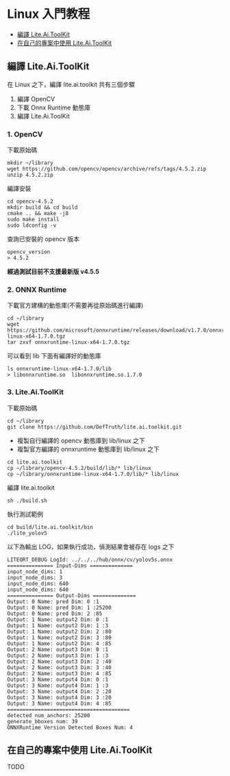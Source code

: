 # Linux 入門教程

* [編譯 Lite.Ai.ToolKit](#lite.ai.toolkit-linuxzh-Self-Compile)
* [在自己的專案中使用 Lite.Ai.ToolKit](#lite.ai.toolkit-linuxzh-Sample-Project)

## 編譯 Lite.Ai.ToolKit
<div id="lite.ai.toolkit-linuxzh-Self-Compile"></div>

在 Linux 之下，編譯 lite.ai.toolkit 共有三個步驟
1. 編譯 OpenCV
2. 下載 Onnx Runtime 動態庫
3. 編譯 Lite.Ai.ToolKit
### 1. OpenCV
下載原始碼
```
mkdir ~/library
wget https://github.com/opencv/opencv/archive/refs/tags/4.5.2.zip
unzip 4.5.2.zip
```
編譯安裝
```
cd opencv-4.5.2
mkdir build && cd build
cmake .. && make -j8
sudo make install
sudo ldconfig -v
```
查詢已安裝的 opencv 版本
```
opencv_version
> 4.5.2
```
**經過測試目前不支援最新版 v4.5.5**
### 2. ONNX Runtime
下載官方建構的動態庫(不需要再從原始碼進行編譯)
```
cd ~/library
wget https://github.com/microsoft/onnxruntime/releases/download/v1.7.0/onnxruntime-linux-x64-1.7.0.tgz
tar zxvf onnxruntime-linux-x64-1.7.0.tgz
```
可以看到 lib 下面有編譯好的動態庫
```
ls onnxruntime-linux-x64-1.7.0/lib
> libonnxruntime.so  libonnxruntime.so.1.7.0
```

### 3. Lite.Ai.ToolKit
下載原始碼
```
cd ~/library
git clone https://github.com/DefTruth/lite.ai.toolkit.git
```
* 複製自行編譯的 opencv 動態庫到 lib/linux 之下
* 複製官方編譯的 onnxruntime 動態庫到 lib/linux 之下
```
cd lite.ai.toolkit
cp ~/library/opencv-4.5.2/build/lib/* lib/linux
cp ~/library/onnxruntime-linux-x64-1.7.0/lib/* lib/linux
```
編譯 lite.ai.toolkit
```
sh ./build.sh
```
執行測試範例
```
cd build/lite.ai.toolkit/bin
./lite_yolov5
```
以下為輸出 LOG，如果執行成功，偵測結果會被存在 logs 之下
```
LITEORT_DEBUG LogId: ../../../hub/onnx/cv/yolov5s.onnx
=============== Input-Dims ==============
input_node_dims: 1
input_node_dims: 3
input_node_dims: 640
input_node_dims: 640
=============== Output-Dims ==============
Output: 0 Name: pred Dim: 0 :1
Output: 0 Name: pred Dim: 1 :25200
Output: 0 Name: pred Dim: 2 :85
Output: 1 Name: output2 Dim: 0 :1
Output: 1 Name: output2 Dim: 1 :3
Output: 1 Name: output2 Dim: 2 :80
Output: 1 Name: output2 Dim: 3 :80
Output: 1 Name: output2 Dim: 4 :85
Output: 2 Name: output3 Dim: 0 :1
Output: 2 Name: output3 Dim: 1 :3
Output: 2 Name: output3 Dim: 2 :40
Output: 2 Name: output3 Dim: 3 :40
Output: 2 Name: output3 Dim: 4 :85
Output: 3 Name: output4 Dim: 0 :1
Output: 3 Name: output4 Dim: 1 :3
Output: 3 Name: output4 Dim: 2 :20
Output: 3 Name: output4 Dim: 3 :20
Output: 3 Name: output4 Dim: 4 :85
========================================
detected num_anchors: 25200
generate_bboxes num: 39
ONNXRuntime Version Detected Boxes Num: 4
```
## 在自己的專案中使用 Lite.Ai.ToolKit
<div id="lite.ai.toolkit-linuxzh-Sample-Project"></div>

TODO
